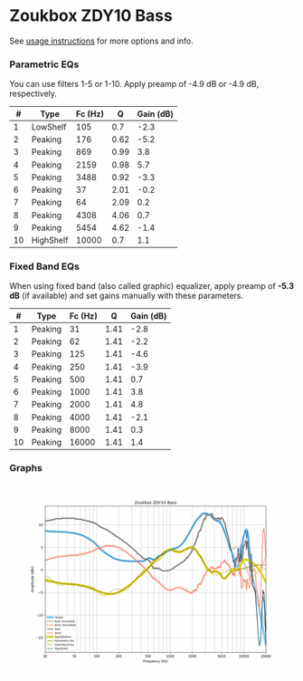 # Zoukbox ZDY10 Bass
See [usage instructions](https://github.com/jaakkopasanen/AutoEq#usage) for more options and info.

### Parametric EQs
You can use filters 1-5 or 1-10. Apply preamp of -4.9 dB or -4.9 dB, respectively.

|   # | Type      |   Fc (Hz) |    Q |   Gain (dB) |
|-----|-----------|-----------|------|-------------|
|   1 | LowShelf  |       105 | 0.7  |        -2.3 |
|   2 | Peaking   |       176 | 0.62 |        -5.2 |
|   3 | Peaking   |       869 | 0.99 |         3.8 |
|   4 | Peaking   |      2159 | 0.98 |         5.7 |
|   5 | Peaking   |      3488 | 0.92 |        -3.3 |
|   6 | Peaking   |        37 | 2.01 |        -0.2 |
|   7 | Peaking   |        64 | 2.09 |         0.2 |
|   8 | Peaking   |      4308 | 4.06 |         0.7 |
|   9 | Peaking   |      5454 | 4.62 |        -1.4 |
|  10 | HighShelf |     10000 | 0.7  |         1.1 |

### Fixed Band EQs
When using fixed band (also called graphic) equalizer, apply preamp of **-5.3 dB** (if available) and set gains manually with these parameters.

|   # | Type    |   Fc (Hz) |    Q |   Gain (dB) |
|-----|---------|-----------|------|-------------|
|   1 | Peaking |        31 | 1.41 |        -2.8 |
|   2 | Peaking |        62 | 1.41 |        -2.2 |
|   3 | Peaking |       125 | 1.41 |        -4.6 |
|   4 | Peaking |       250 | 1.41 |        -3.9 |
|   5 | Peaking |       500 | 1.41 |         0.7 |
|   6 | Peaking |      1000 | 1.41 |         3.8 |
|   7 | Peaking |      2000 | 1.41 |         4.8 |
|   8 | Peaking |      4000 | 1.41 |        -2.1 |
|   9 | Peaking |      8000 | 1.41 |         0.3 |
|  10 | Peaking |     16000 | 1.41 |         1.4 |

### Graphs
![](./Zoukbox%20ZDY10%20Bass.png)
